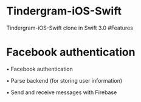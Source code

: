 # Tindergram-iOS-Swift
Tindergram-iOS-Swift clone in Swift 3.0
#Features

# Facebook authentication
•	Facebook authentication

•	Parse backend (for storing user information)

•	Send and receive messages with Firebase
